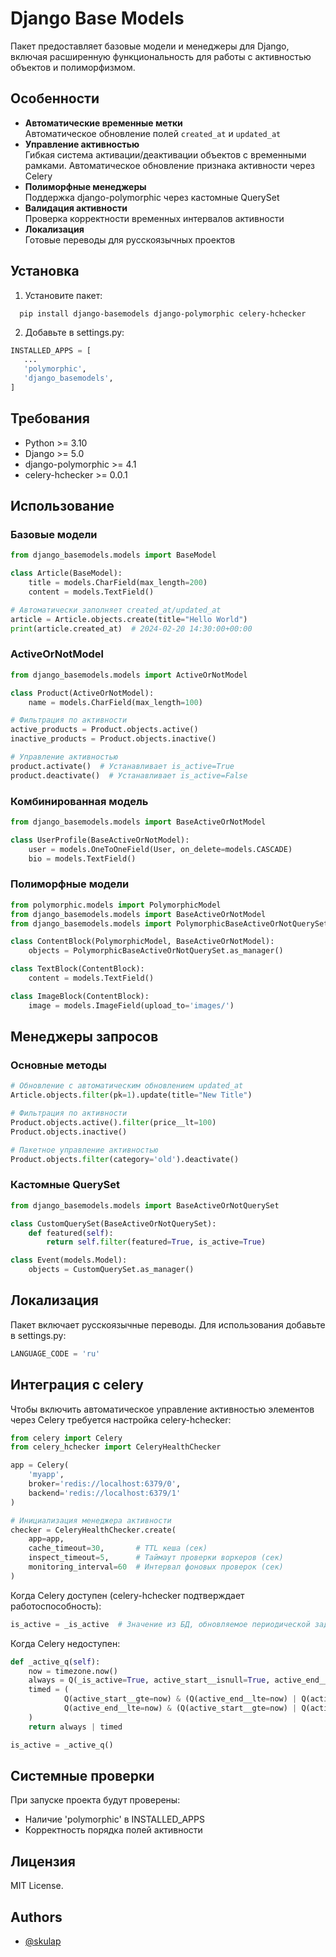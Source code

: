 # Django Base Models

Пакет предоставляет базовые модели и менеджеры для Django, включая расширенную функциональность для работы с активностью объектов и полиморфизмом.

## Особенности

- **Автоматические временные метки**  
  Автоматическое обновление полей `created_at` и `updated_at`
- **Управление активностью**  
  Гибкая система активации/деактивации объектов с временными рамками. Автоматическое обновление признака активности через Celery
- **Полиморфные менеджеры**  
  Поддержка django-polymorphic через кастомные QuerySet
- **Валидация активности**  
  Проверка корректности временных интервалов активности
- **Локализация**  
  Готовые переводы для русскоязычных проектов

## Установка

1. Установите пакет: 
```console
  pip install django-basemodels django-polymorphic celery-hchecker
```
2. Добавьте в settings.py:
```python 
INSTALLED_APPS = [ 
   ... 
   'polymorphic', 
   'django_basemodels',
]
```

## Требования
- Python >= 3.10
- Django >= 5.0
- django-polymorphic >= 4.1
- celery-hchecker >= 0.0.1

## Использование
### Базовые модели

```python
from django_basemodels.models import BaseModel

class Article(BaseModel):
    title = models.CharField(max_length=200)
    content = models.TextField()

# Автоматически заполняет created_at/updated_at
article = Article.objects.create(title="Hello World")
print(article.created_at)  # 2024-02-20 14:30:00+00:00
```

### ActiveOrNotModel

```python
from django_basemodels.models import ActiveOrNotModel

class Product(ActiveOrNotModel):
    name = models.CharField(max_length=100)

# Фильтрация по активности
active_products = Product.objects.active()
inactive_products = Product.objects.inactive()

# Управление активностью
product.activate()  # Устанавливает is_active=True
product.deactivate()  # Устанавливает is_active=False
```

### Комбинированная модель
```python
from django_basemodels.models import BaseActiveOrNotModel

class UserProfile(BaseActiveOrNotModel):
    user = models.OneToOneField(User, on_delete=models.CASCADE)
    bio = models.TextField()
```

### Полиморфные модели
```python
from polymorphic.models import PolymorphicModel
from django_basemodels.models import BaseActiveOrNotModel
from django_basemodels.models import PolymorphicBaseActiveOrNotQuerySet

class ContentBlock(PolymorphicModel, BaseActiveOrNotModel):
    objects = PolymorphicBaseActiveOrNotQuerySet.as_manager()

class TextBlock(ContentBlock):
    content = models.TextField()

class ImageBlock(ContentBlock):
    image = models.ImageField(upload_to='images/')
```
## Менеджеры запросов
### Основные методы
```python
# Обновление с автоматическим обновлением updated_at
Article.objects.filter(pk=1).update(title="New Title")

# Фильтрация по активности
Product.objects.active().filter(price__lt=100)
Product.objects.inactive()

# Пакетное управление активностью
Product.objects.filter(category='old').deactivate()
```

### Кастомные QuerySet
```python
from django_basemodels.models import BaseActiveOrNotQuerySet

class CustomQuerySet(BaseActiveOrNotQuerySet):
    def featured(self):
        return self.filter(featured=True, is_active=True)

class Event(models.Model):
    objects = CustomQuerySet.as_manager()
```

## Локализация
Пакет включает русскоязычные переводы. Для использования добавьте в settings.py:

```python
LANGUAGE_CODE = 'ru'
```

## Интеграция с celery
Чтобы включить автоматическое управление активностью элементов через Celery требуется настройка celery-hchecker:
```python
from celery import Celery
from celery_hchecker import CeleryHealthChecker

app = Celery(
    'myapp',
    broker='redis://localhost:6379/0',
    backend='redis://localhost:6379/1'
)

# Инициализация менеджера активности
checker = CeleryHealthChecker.create(
    app=app,
    cache_timeout=30,       # TTL кеша (сек)
    inspect_timeout=5,      # Таймаут проверки воркеров (сек)
    monitoring_interval=60  # Интервал фоновых проверок (сек)
)
```

Когда Celery доступен (celery-hchecker подтверждает работоспособность):
```python
is_active = _is_active  # Значение из БД, обновляемое периодической задачей
```
Когда Celery недоступен:
```python
def _active_q(self):
    now = timezone.now()
    always = Q(_is_active=True, active_start__isnull=True, active_end__isnull=True)
    timed = (
            Q(active_start__gte=now) & (Q(active_end__lte=now) | Q(active_end__isnull=True)) |
            Q(active_end__lte=now) & (Q(active_start__gte=now) | Q(active_start__isnull=True))
    )
    return always | timed

is_active = _active_q()
```

## Системные проверки
При запуске проекта будут проверены:
- Наличие 'polymorphic' в INSTALLED_APPS
- Корректность порядка полей активности

## Лицензия
MIT License.

## Authors
- [@skulap](https://github.com/skulap)